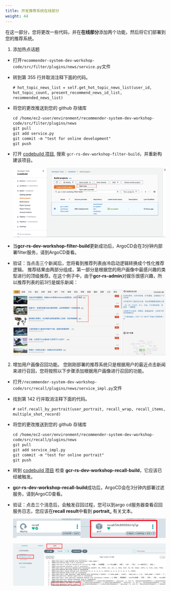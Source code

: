 ```yaml
---
title: 开发推荐系统在线部分
weight: 44
---
```


在这一部分，您将更改一些代码，并在**在线部分**添加两个功能，然后将它们部署到您的推荐系统。

1. 添加热点话题
- 打开`recommender-system-dev-workshop-code/src/filter/plugins/news/service.py`文件
- 转到第 355 行并取消注释下面的代码。
    ```
    # hot_topic_news_list = self.get_hot_topic_news_list(user_id, hot_topic_count, present_recommend_news_id_list, recommended_news_list)
    ```
- 将您的更改推送到您的 github 存储库

    ```
    cd /home/ec2-user/environment/recommender-system-dev-workshop-code/src/filter/plugins/news
    git pull
    git add service.py
    git commit -m "test for online development"
    git push
    ```

- 打开 [codebuild 项目](https://console.aws.amazon.com/codesuite/codebuild/projects), 搜索 `gcr-rs-dev-workshop-filter-build`，并重新构建该项目。
    
  ![Build-Filter-Codebuild](/images/build-filter-codebuild.png)
  
- 当**gcr-rs-dev-workshop-filter-build**更新成功后，ArgoCD会在3分钟内部署filter服务，请到ArgoCD查看。
- 验证：当点击三个新闻后，您将看到推荐列表由冷启动逻辑转换成个性化推荐逻辑。 推荐结果由两部分组成，第一部分是根据您的用户画像中最感兴趣的类型进行的顶级推荐。在这个例子中，由于**gcr-rs-admin**对娱乐很感兴趣，所以推荐列表的前3行是娱乐新闻：
  
    ![Top-Type-News](/images/top-type-news.png)

2. 增加用户画像召回功能。 您刚刚部署的推荐系统只是根据用户的最近点击新闻来进行召回，您将按照以下步骤添加根据用户画像进行召回的功能。
- 打开`/recommender-system-dev-workshop-code/src/recall/plugins/news/service_impl.py`文件
- 找到第 142 行并取消注释下面的代码。
    ```
    # self.recall_by_portrait(user_portrait, recall_wrap, recall_items, multiple_shot_record)
    ```
- 将您的更改推送到您的 github 存储库

    ```
    cd /home/ec2-user/environment/recommender-system-dev-workshop-code/src/recall/plugins/news
    git pull
    git add service_impl.py
    git commit -m "test for online portrait"
    git push
    ```

- 转到 [codebuild 项目](https://console.aws.amazon.com/codesuite/codebuild/projects) 检查 **gcr-rs-dev-workshop-recall-build**，它应该已经被触发。
- **gcr-rs-dev-workshop-recall-build**成功后，ArgoCD会在3分钟内部署过滤服务，请到ArgoCD查看。
- 验证：点击三个消息后，会触发召回过程，您可以到argo cd服务器查看召回服务日志，您应该在**recall result**中看到 **portrait_** 有关文本。
  
    ![check-recall-service](/images/check-recall-service.png)

    ![recall-log](/images/recall-log.png)

